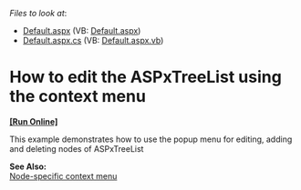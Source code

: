 <!-- default file list -->
*Files to look at*:

* [Default.aspx](./CS/WebSite/Default.aspx) (VB: [Default.aspx](./VB/WebSite/Default.aspx))
* [Default.aspx.cs](./CS/WebSite/Default.aspx.cs) (VB: [Default.aspx.vb](./VB/WebSite/Default.aspx.vb))
<!-- default file list end -->
# How to edit the ASPxTreeList using the context menu
<!-- run online -->
**[[Run Online]](https://codecentral.devexpress.com/e952/)**
<!-- run online end -->


<p>This example demonstrates how to use the popup menu for editing, adding and deleting nodes of ASPxTreeList</p><p><strong>See Also:</strong><br />
<a href="https://www.devexpress.com/Support/Center/p/E145">Node-specific context menu</a></p>

<br/>


